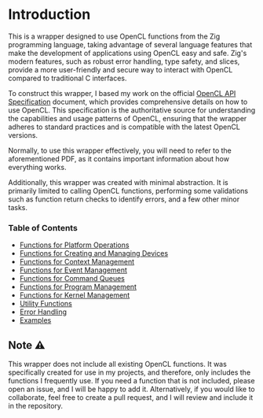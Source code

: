 # Introduction

This is a wrapper designed to use OpenCL functions from the Zig programming language, taking advantage of several language features that make the development of applications using OpenCL easy and safe. Zig's modern features, such as robust error handling, type safety, and slices, provide a more user-friendly and secure way to interact with OpenCL compared to traditional C interfaces.

To construct this wrapper, I based my work on the official [OpenCL API Specification](https://registry.khronos.org/OpenCL/specs/3.0-unified/pdf/OpenCL_API.pdf) document, which provides comprehensive details on how to use OpenCL. This specification is the authoritative source for understanding the capabilities and usage patterns of OpenCL, ensuring that the wrapper adheres to standard practices and is compatible with the latest OpenCL versions.

Normally, to use this wrapper effectively, you will need to refer to the aforementioned PDF, as it contains important information about how everything works.

Additionally, this wrapper was created with minimal abstraction. It is primarily limited to calling OpenCL functions, performing some validations such as function return checks to identify errors, and a few other minor tasks.

### Table of Contents

- [Functions for Platform Operations](docs/platform.md)
- [Functions for Creating and Managing Devices](docs/device.md)
- [Functions for Context Management](docs/context.md)
- [Functions for Event Management](docs/event.md)
- [Functions for Command Queues](docs/command_queue.md)
- [Functions for Program Management](docs/program.md)
- [Functions for Kernel Management](docs/kernel.md)
- [Utility Functions](docs/utils.md)
- [Error Handling](docs/errors_handling.md)
- [Examples](docs/examples.md)


## Note ⚠️

This wrapper does not include all existing OpenCL functions. It was specifically created for use in my projects, and therefore, only includes the functions I frequently use. If you need a function that is not included, please open an issue, and I will be happy to add it. Alternatively, if you would like to collaborate, feel free to create a pull request, and I will review and include it in the repository.
